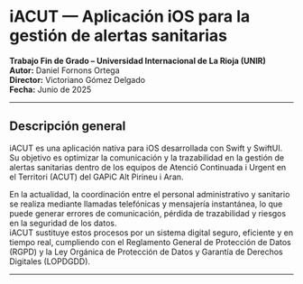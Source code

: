 # iACUT — Aplicación iOS para la gestión de alertas sanitarias

**Trabajo Fin de Grado – Universidad Internacional de La Rioja (UNIR)**  
**Autor:** Daniel Fornons Ortega  
**Director:** Victoriano Gómez Delgado  
**Fecha:** Junio de 2025  

---

## Descripción general

iACUT es una aplicación nativa para iOS desarrollada con Swift y SwiftUI. Su objetivo es optimizar la comunicación y la trazabilidad en la gestión de alertas sanitarias dentro de los equipos de Atenció Continuada i Urgent en el Territori (ACUT) del GAPiC Alt Pirineu i Aran.

En la actualidad, la coordinación entre el personal administrativo y sanitario se realiza mediante llamadas telefónicas y mensajería instantánea, lo que puede generar errores de comunicación, pérdida de trazabilidad y riesgos en la seguridad de los datos.  
iACUT sustituye estos procesos por un sistema digital seguro, eficiente y en tiempo real, cumpliendo con el Reglamento General de Protección de Datos (RGPD) y la Ley Orgánica de Protección de Datos y Garantía de Derechos Digitales (LOPDGDD).

---
